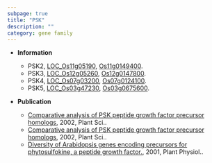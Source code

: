 ```yaml
---
subpage: true
title: "PSK"
description: ""
category: gene family
---
```


* **Information**  
    + PSK2, [LOC_Os11g05190](http://rice.plantbiology.msu.edu/cgi-bin/ORF_infopage.cgi?orf=LOC_Os11g05190), [Os11g0149400](http://rapdb.dna.affrc.go.jp/viewer/gbrowse_details/irgsp1?name=Os11g0149400).
    + PSK3, [LOC_Os12g05260](http://rice.plantbiology.msu.edu/cgi-bin/ORF_infopage.cgi?orf=LOC_Os12g05260), [Os12g0147800](http://rapdb.dna.affrc.go.jp/viewer/gbrowse_details/irgsp1?name=Os12g0147800).
    + PSK4, [LOC_Os07g03200](http://rice.plantbiology.msu.edu/cgi-bin/ORF_infopage.cgi?orf=LOC_Os07g03200), [Os07g0124100](http://rapdb.dna.affrc.go.jp/viewer/gbrowse_details/irgsp1?name=Os07g0124100).
    + PSK5, [LOC_Os03g47230](http://rice.plantbiology.msu.edu/cgi-bin/ORF_infopage.cgi?orf=LOC_Os03g47230), [Os03g0675600](http://rapdb.dna.affrc.go.jp/viewer/gbrowse_details/irgsp1?name=Os03g0675600).

* **Publication**  
    + [Comparative analysis of PSK peptide growth factor precursor homologs](http://www.ncbi.nlm.nih.gov/pubmed?term=Comparative+analysis+of+PSK+peptide+growth+factor+precursor+homologs%5BTitle%5D), 2002, Plant Sci..
    + [Comparative analysis of PSK peptide growth factor precursor homologs](http://www.ncbi.nlm.nih.gov/pubmed?term=Comparative+analysis+of+PSK+peptide+growth+factor+precursor+homologs%5BTitle%5D), 2002, Plant Sci..
    + [Diversity of Arabidopsis genes encoding precursors for phytosulfokine, a peptide growth factor.](http://www.ncbi.nlm.nih.gov/pubmed?term=Diversity+of+Arabidopsis+genes+encoding+precursors+for+phytosulfokine,+a+peptide+growth+factor.%5BTitle%5D), 2001, Plant Physiol..



